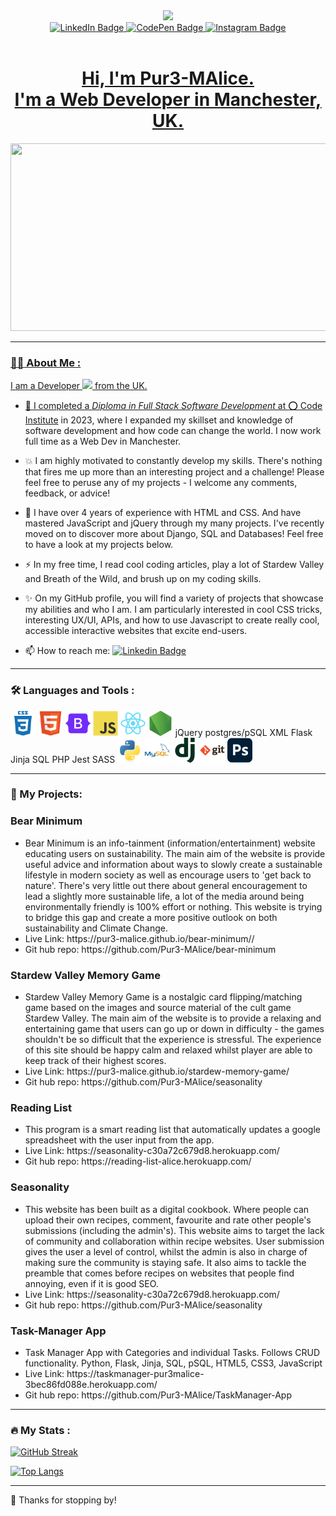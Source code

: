 <div id="header" align="center">
  <img src="https://media.giphy.com/media/paTz7UZbPfTZFRYnnB/giphy.gif" width="120"/>
  <div id="badges">
    <a href="https://www.linkedin.com/in/alice-ford-042729174/">
      <img src="https://img.shields.io/badge/LinkedIn-blue?style=for-the-badge&logo=linkedin&logoColor=white" alt="LinkedIn Badge"/>
    </a>
    <a href="https://codepen.io/Pure_MAlice">
      <img src= "https://img.shields.io/badge/Codepen-000000?style=for-the-badge&logo=codepen&logoColor=white" alt="CodePen Badge"/>
    </a>
    <a href="https://www.instagram.com/as_ford/">
      <img src="https://img.shields.io/badge/Instagram-E4405F?style=for-the-badge&logo=instagram&logoColor=white" alt="Instagram Badge"/
    </a>
  </div>
  <img src="https://komarev.com/ghpvc/?username=Pure3-MAlice&style=flat-square&color=blue" alt=""/>
  <h1>Hi, I'm Pur3-MAlice.<br>I'm a Web Developer in Manchester, UK.</h1>
  <div align="center">
    <img src="https://media.giphy.com/media/L1R1tvI9svkIWwpVYr/giphy.gif" width="600" height="300"/>
  </div>   
</div>

---

### :woman_technologist: About Me :
I am a Developer <img src="https://media.giphy.com/media/WUlplcMpOCEmTGBtBW/giphy.gif" width="30"> from the UK.

- :telescope: I completed a _Diploma in Full Stack Software Development_  at [:o: Code Institute](https://codeinstitute.net) in 2023, where I expanded my skillset and knowledge of software development and how code can change the world. I now work full time as a Web Dev in Manchester.

- :boom: I am highly motivated to constantly develop my skills. There's nothing that fires me up more than an interesting project and a challenge! Please feel free to peruse any of my projects - I welcome any comments, feedback, or advice!

- :seedling: I have over 4 years of experience with HTML and CSS. And have mastered JavaScript and jQuery through my many projects. I've recently moved on to discover more about Django, SQL and Databases! Feel free to have a look at my projects below.

- :zap: In my free time, I read cool coding articles, play a lot of Stardew Valley and Breath of the Wild, and brush up on my coding skills.

- :sparkles: On my GitHub profile, you will find a variety of projects that showcase my abilities and who I am. I am particularly interested in cool CSS tricks, interesting UX/UI, APIs, and how to use Javascript to create really cool, accessible interactive websites that excite end-users. 

- :mailbox: How to reach me: [![Linkedin Badge](https://img.shields.io/badge/-Alice-blue?style=flat&logo=Linkedin&logoColor=white)](https://www.linkedin.com/in/alice-ford-042729174/)


---

### :hammer_and_wrench: Languages and Tools :
<div>
  <img src="https://github.com/devicons/devicon/blob/master/icons/css3/css3-plain-wordmark.svg"  title="CSS3" alt="CSS" width="40" height="40"/>
  <img src="https://github.com/devicons/devicon/blob/master/icons/html5/html5-original.svg" title="HTML5" alt="HTML" width="40" height="40"/>
  <img src="https://github.com/devicons/devicon/blob/master/icons/bootstrap/bootstrap-plain.svg" title="Bootstrap" alt="Bootstrap" width="40" height="40"/>
  <img src="https://github.com/devicons/devicon/blob/master/icons/javascript/javascript-original.svg" title="JavaScript" alt="JavaScript" width="40" height="40"/>
  <img src="https://github.com/devicons/devicon/blob/master/icons/react/react-original.svg" title="React" alt="React" width="40" height="40"/>
  <img src="https://github.com/devicons/devicon/blob/master/icons/nodejs/nodejs-original.svg" title="Node" alt="Node" width="40" height="40"/>
  jQuery
  postgres/pSQL
  XML
  Flask
  Jinja 
  SQL
  PHP
  Jest
  SASS
  <img src="https://github.com/devicons/devicon/blob/master/icons/python/python-original.svg" title="Python" alt="Python" width="40" height="40"/>
  <img src="https://github.com/devicons/devicon/blob/master/icons/mysql/mysql-original-wordmark.svg" title="MySQL"  alt="MySQL" width="40" height="40"/>
  <img src="https://github.com/devicons/devicon/blob/master/icons/django/django-plain.svg" title="Django" alt="Django" width="40" height="40"/>
  <img src="https://github.com/devicons/devicon/blob/master/icons/git/git-original-wordmark.svg" title="Git" alt="Git" width="40" height="40"/>
  <img src="https://github.com/devicons/devicon/blob/master/icons/photoshop/photoshop-plain.svg" title="Photoshop" alt="Photoshop" width="40" height="40"/>
</div>

---

### :floppy_disk: My Projects:
<h3>Bear Minimum</h3>
<ul>
  <li>Bear Minimum is an info-tainment (information/entertainment) website educating users on sustainability. The main aim of the website is provide useful advice and information about ways to slowly create a sustainable lifestyle in modern society as well as encourage users to 'get back to nature'. There's very little out there about general encouragement to lead a slightly more sustainable life, a lot of the media around being environmentally friendly is 100% effort or nothing. This website is trying to bridge this gap and create a more positive outlook on both sustainability and Climate Change. </li></li>
  <li>Live Link: https://pur3-malice.github.io/bear-minimum//</li>
  <li>Git hub repo: https://github.com/Pur3-MAlice/bear-minimum</li>
</ul>

<h3>Stardew Valley Memory Game</h3>
<ul>
  <li>Stardew Valley Memory Game is a nostalgic card flipping/matching game based on the images and source material of the cult game Stardew Valley. The main aim of the website is to provide a relaxing and entertaining game that users can go up or down in difficulty - the games shouldn't be so difficult that the experience is stressful. The experience of this site should be happy calm and relaxed whilst player are able to keep track of their highest scores. </li>
  <li>Live Link: https://pur3-malice.github.io/stardew-memory-game/</li>
  <li>Git hub repo: https://github.com/Pur3-MAlice/seasonality</li>
</ul>

<h3>Reading List</h3>
<ul>
  <li>This program is a smart reading list that automatically updates a google spreadsheet with the user input from the app. </li>
  <li>Live Link: https://seasonality-c30a72c679d8.herokuapp.com/</li>
  <li>Git hub repo: https://reading-list-alice.herokuapp.com/</li>
</ul>
   
<h3>Seasonality</h3>
<ul>
  <li>This website has been built as a digital cookbook. Where people can upload their own recipes, comment, favourite and rate other people's submissions (including the admin's). This website aims to target the lack of community and collaboration within recipe websites. User submission gives the user a level of control, whilst the admin is also in charge of making sure the community is staying safe. It also aims to tackle the preamble that comes before recipes on websites that people find annoying, even if it is good SEO.</li>
  <li>Live Link: https://seasonality-c30a72c679d8.herokuapp.com/</li>
  <li>Git hub repo: https://github.com/Pur3-MAlice/seasonality</li>
</ul>

<h3>Task-Manager App</h3>
<ul>
  <li>Task Manager App with Categories and individual Tasks. Follows CRUD functionality. Python, Flask, Jinja, SQL, pSQL, HTML5, CSS3, JavaScript</li>
  <li>Live Link: https://taskmanager-pur3malice-3bec86fd088e.herokuapp.com/</li>
  <li>Git hub repo: https://github.com/Pur3-MAlice/TaskManager-App</li>
</ul>


---

### :fire: My Stats :

[![GitHub Streak](https://github-readme-streak-stats.herokuapp.com/?user=Pur3-MAlice)](https://git.io/streak-stats)

[![Top Langs](https://github-readme-stats.vercel.app/api/top-langs/?username=Pur3-MAlice&layout=compact&theme=vision-friendly-dark)](https://github.com/anuraghazra/github-readme-stats)

---

:rocket: Thanks for stopping by!

